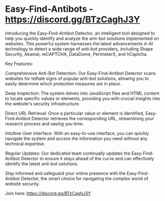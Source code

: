 # Easy-Find-Antibots - https://discord.gg/BTzCaghJ3Y

Introducing the Easy-Find-Antibot Detector, an intelligent tool designed to help you quickly identify and analyze the anti-bot solutions implemented on websites. This powerful system harnesses the latest advancements in AI technology to detect a wide range of anti-bot providers, including Shape Security, Akamai, reCAPTCHA, DataDome, PerimeterX, and hCaptcha.

Key Features:

Comprehensive Anti-Bot Detection: Our Easy-Find-Antibot Detector scans websites for telltale signs of popular anti-bot solutions, allowing you to easily determine which protection measures are in place.

Deep Inspection: The system delves into JavaScript files and HTML content to locate specific values or elements, providing you with crucial insights into the website's security infrastructure.

Direct URL Retrieval: Once a particular value or element is identified, Easy-Find-Antibot Detector retrieves the corresponding URL, streamlining your research process and saving you time.

Intuitive User Interface: With an easy-to-use interface, you can quickly navigate the system and access the information you need without any technical expertise.

Regular Updates: Our dedicated team continually updates the Easy-Find-Antibot Detector to ensure it stays ahead of the curve and can effectively identify the latest anti-bot solutions.

Stay informed and safeguard your online presence with the Easy-Find-Antibot Detector, the smart choice for navigating the complex world of website security.


Join here: https://discord.gg/BTzCaghJ3Y




                                                                                                                                      